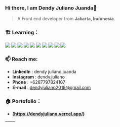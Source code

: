 ### Hi there, I am Dendy Juliano Juanda👋

> A Front end developer from **Jakarta, Indonesia**.
### 🏗️ Learning：

<code><img src="https://img.shields.io/badge/Next-black?style=for-the-badge&logo=next.js&logoColor=white"/></code>
<code><img src="https://img.shields.io/badge/typescript-%23007ACC.svg?style=for-the-badge&logo=typescript&logoColor=white"/></code>
<code><img src="https://img.shields.io/badge/react-%2320232a.svg?style=for-the-badge&logo=react&logoColor=%2361DAFB"/></code>
<code><img src="https://img.shields.io/badge/node.js-6DA55F?style=for-the-badge&logo=node.js&logoColor=white"/></code>
<code><img src="https://img.shields.io/badge/-AntDesign-%230170FE?style=for-the-badge&logo=ant-design&logoColor=white"/></code>
<code><img src="https://img.shields.io/badge/bootstrap-%23563D7C.svg?style=for-the-badge&logo=bootstrap&logoColor=white"/></code>
<code><img src="https://img.shields.io/badge/MUI-%230081CB.svg?style=for-the-badge&logo=mui&logoColor=white"/></code>
<code><img src="https://img.shields.io/badge/react_native-%2320232a.svg?style=for-the-badge&logo=react&logoColor=%2361DAFB"/></code>
<code><img src="https://img.shields.io/badge/-React%20Query-FF4154?style=for-the-badge&logo=react%20query&logoColor=white"/></code>
<code><img src="https://img.shields.io/badge/redux-%23593d88.svg?style=for-the-badge&logo=redux&logoColor=white"/></code>

### 📫 Reach me:

- **LinkedIn** : dendy juliano juanda
- **Instagram** : dendy.juliano
- **Phone** : +6287797824107
- **E-mail** : dendyjuliano2019@gmail.com

### 🏠 Portofolio：

- **[https://dendyjuliano.vercel.app/)**

| <img align="center" src="https://github-readme-stats.vercel.app/api?username=dendyjuliano&show_icons=true&theme=buefy&hide_border=true" alt="" /> | <img align="center" src="https://github-readme-stats.vercel.app/api/top-langs/?username=dendyjuliano&layout=compact&theme=buefy&hide_border=true" alt="" /> |
| ----------------------------------------------------------------------------------------------------------------------------------------------- | --------------------------------------------------------------------------------------------------------------------------------------------------------- |
